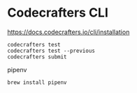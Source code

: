 
# Codecrafters CLI

https://docs.codecrafters.io/cli/installation

```
codecrafters test
codecrafters test --previous
codecrafters submit
```

pipenv

```
brew install pipenv
```

